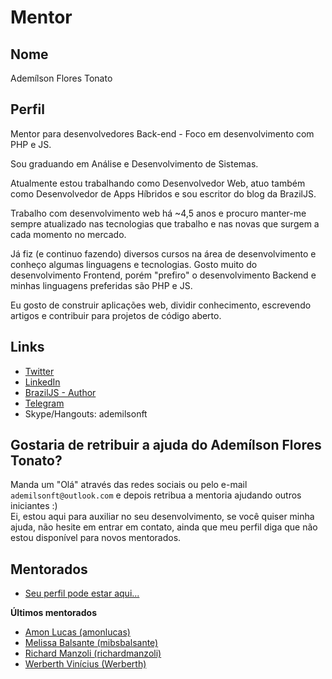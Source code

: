 # Mentor

## Nome

Ademílson Flores Tonato

## Perfil

Mentor para desenvolvedores Back-end - Foco em desenvolvimento com PHP e JS.

Sou graduando em Análise e Desenvolvimento de Sistemas.

Atualmente estou trabalhando como Desenvolvedor Web, atuo também como Desenvolvedor de Apps Híbridos e sou escritor do blog da BrazilJS.

Trabalho com desenvolvimento web há ~4,5 anos e procuro manter-me sempre atualizado nas tecnologias que trabalho e nas novas que surgem a cada momento no mercado.

Já fiz (e continuo fazendo) diversos cursos na área de desenvolvimento e conheço algumas linguagens e tecnologias. Gosto muito do desenvolvimento Frontend, porém "prefiro" o desenvolvimento Backend e minhas linguagens preferidas são PHP e JS.

Eu gosto de construir aplicações web, dividir conhecimento, escrevendo artigos e contribuir para projetos de código aberto.

## Links

- [Twitter](https://twitter.com/ftonato)
- [LinkedIn](https://www.linkedin.com/in/ftonato/)
- [BrazilJS - Author](https://braziljs.org/blog/author/ademilson-f-tonato/)
- [Telegram](https://web.telegram.org/#/im?p=@ftonato)
- Skype/Hangouts: ademilsonft

## Gostaria de retribuir a ajuda do Ademílson Flores Tonato?

Manda um "Olá" através das redes sociais ou pelo e-mail `ademilsonft@outlook.com` e depois retribua a mentoria ajudando outros iniciantes :)  
Ei, estou aqui para auxiliar no seu desenvolvimento, se você quiser minha ajuda, não hesite em entrar em contato, ainda que meu perfil diga que não estou disponível para novos mentorados.

## Mentorados

- [Seu perfil pode estar aqui...](#)

**Últimos mentorados**

- [Amon Lucas (amonlucas)](/profiles/pupils/profiles/AmonLucas.md)
- [Melissa Balsante (mibsbalsante)](/profiles/pupils/profiles/mibsbalsante.md)
- [Richard Manzoli (richardmanzoli)](/profiles/pupils/profiles/RichardManzoli.md)
- [Werberth Vinícius (Werberth)](/profiles/pupils/profiles/WerberthVinicius.md)